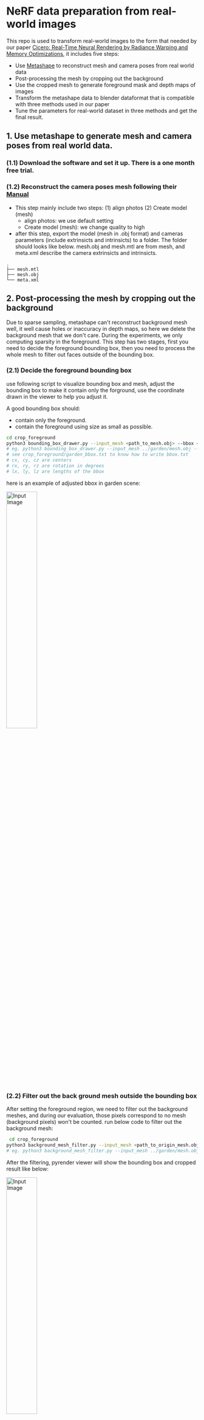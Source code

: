 # NeRF data preparation from real-world images 

This repo is used to transform real-world images to the form that needed by our paper [Cicero: Real-Time Neural Rendering by Radiance Warping and Memory Optimizations](), it includes five steps:
- Use [Metashape](https://www.agisoft.com/) to reconstruct mesh and camera poses from real world data
- Post-processing the mesh by cropping out the background
- Use the cropped mesh to generate foreground mask and depth maps of images
- Transform the metashape data to blender dataformat that is compatible with three methods used in our paper
- Tune the parameters for real-world dataset in three methods and get the final result.

## 1. Use metashape to generate mesh and camera poses from real world data.

### (1.1) Download the software and set it up. There is a one month free trial.
### (1.2) Reconstruct the camera poses mesh following their [Manual](https://www.agisoft.com/pdf/metashape_2_1_en.pdf)
- This step mainly include two steps: (1) align photos (2) Create model (mesh)
    - align photos: we use default setting
    - Create model (mesh): we change quality to high 
- after this step, export the model (mesh in .obj format) and cameras parameters (include extrinsicts and intrinsicts) to a folder. The folder should looks like below. mesh.obj and mesh.mtl are from mesh, and meta.xml describe the camera extrinsicts and intrinsicts.
```
.
├── mesh.mtl
├── mesh.obj
└── meta.xml
```

## 2. Post-processing the mesh by cropping out the background
 Due to sparse sampling, metashape can't reconstruct background mesh well, it well cause holes or inaccuracy in depth maps, so here we delete the background mesh that we don't care. During the experiments, we only computing sparsity in the foreground. 
 This step has two stages, first you need to decide the foreground bounding box, then you need to process the whole mesh to filter out faces outside of the bounding box.

 ### (2.1) Decide the foreground bounding box

 use following script to visualize bounding box and mesh, adjust the bounding box to 
 make it contain only the forground, use the coordinate drawn in the viewer to help you adjust it.

 A good bounding box should: 
 - contain only the foreground.
 - contain the foreground using size as small as possible.
 ```bash
 cd crop_foreground
 python3 bounding_box_drawer.py --input_mesh <path_to_mesh.obj> --bbox <path_to_bbox.txt>
 # eg. python3 bounding_box_drawer.py --input_mesh ../garden/mesh.obj --bbox ./garden_bbox.txt
 # see crop_foreground/garden_bbox.txt to know how to write bbox.txt
 # cx, cy, cz are centers
 # rx, ry, rz are rotation in degrees
 # lx, ly, lz are lengths of the bbox
 ```
 here is an example of adjusted bbox in garden scene:
<p float="left">
  <img src="imgs/bbox.png" alt="Input Image" style="width: 40%; margin-right: 20px;" />
</p>

 ### (2.2) Filter out the back ground mesh outside the bounding box
 After setting the foreground region, we need to filter out the background meshes, and during our evaluation, those pixels correspond to no mesh (background pixels) won't be counted.
 run below code to filter out the background mesh:
```bash
 cd crop_foreground
python3 background_mesh_filter.py --input_mesh <path_to_origin_mesh.obj> --output_path <path_to_save_cut_mesh.obj> --bbox <path_to_bbox.txt> --num_workers 16
# eg. python3 background_mesh_filter.py --input_mesh ../garden/mesh.obj --output_path ../garden/mesh_cut.obj --bbox garden_bbox.txt --num_workers 16
```
After the filtering, pyrender viewer will show the bounding box and cropped result like below:
<p float="left">
  <img src="imgs/cut_mesh.png" alt="Input Image" style="width: 40%; margin-right: 20px;" />
</p>


# 3. Normalize Camera poses and Mesh and Fix the Camera poses
Since some methods may expect foreground to be at origin and have small size, here we need to normalize the camera poses and mesh using the bounding box information in case some of them have no auto-detection and normalizion.
## (3.1) Parse the metashape data
run:
```bash
cd norm_and_fix_data
python3 parse_cameras_meta.py --meta_file <path_to_meta.xml> --output_path <path_to_save_parsed_meta.pkl>
# eg. python3 parse_cameras_meta.py --meta_file ../garden/meta.xml --output_path ../garden/parsed_meta.pkl
```
## (3.2) Normalize Mesh and Camera Poses using BBox information

In this stage we normalize the foreground to 1x1x1 bounding box around origin using the foreground bounding box information.
run:
```bash
python3 norm_poses_mesh.py --parsed_meta ../garden/parsed_meta.pkl --input_mesh ../garden/mesh_cut.obj --output_mesh_path ../garden/norm_mesh.obj --output_meta_path ../garden/norm_meta.pkl
```
Then you will see a visualization windows shows the normalized results like below, make sure postive z-axis (blue) is pointed to the target and mesh is alighed with the axis in the same way as it aligh with the foreground bounding box. 
<p float="left">
  <img src="imgs/norm.png" alt="Input Image" style="width: 40%; margin-right: 20px;" />
</p>

## (3.3)  Fix the camera pose by rotate it
Since camera in pyrender and blender format data all target the object using negative z-axis which is different from metashape, we need to rotate it here.
run:
```bash
python3 fix_poses.py --in_meta ../garden/norm_meta.pkl  --output_path ../garden/fix_norm_meta.pkl
```




# 4. Use the cropped mesh to generate foreground mask and depth maps of images from mesh

## (4.1) Get depth and foreground mask from mesh 
Run below code. Since we are testing 4x downsampled dataset, we set downsampled_factor to 4.
The depth map is fp32 and will be named according to the corresponding image, and the mask is computed using depth>0, saved in np.uint8 format, also named according to the corresponding image.
```bash 
cd generate_depths_and_mask
python3 get_depth_and_mesh.py --cut_mesh <path_to_cut_mesh.obj> --parsed_meta ../garden/<path_to_parsed_meta.pkl> --downsampled_factor 4 --output_folder <path_to_save_output.npy>
# eg. python3 get_depth_and_mesh.py --cut_mesh ../garden/norm_mesh.obj --parsed_meta ../garden/fix_norm_meta.pkl --downsampled_factor 4 --output_folder ../garden/depths_masks_4
```

## (4.2) Validate the gernerated depth and mask
To validate the depth and mask, we can overlap them with RGB image.
run:
```bash
cd generate_depths_and_mask
python3 validate.py --depth_masks_folder <path_to_depths_and_masks> --rgb_folder <path_to_rgb_images> --output_folder <path_to_save_output_overlapped_images>
# eg. python3 validate.py --depth_masks_folder ../garden/depths_masks_4/ --rgb_folder ../garden/images_4/ --output_folder ../garden/depth_mask_validation
```
output will look like: (left is depth validation image, right is mask validation image.)
<p float="left">
  <img src="imgs/depth_val.png" alt="Input Image" style="width: 40%; margin-right: 20px;" />
  <img src="imgs/mask_val.png" alt="Input Image" style="width: 40%; margin-right: 20px;" />
</p>




# 5. transform the metashape data to blender dataformat that is compatible with three methods used in our paper

## (5.1) Generate RGBA format masked image 
We use A=0 to tell the background pixels, same as blender dataset
run:
```bash
python3 generate_mask_image_set.py --depth_masks_folder ../garden/depths_masks_4/ --rgb_folder ../garden/images_4/ --output_folder ../garden/images_4_mask
```


## (5.2)
run below code.Since I have normalize the data, aabb_scale=1 works fine in my case. And I use downscale_factor=4 which will be applied to camera intrinsicts.
```bash
cd gnerate_blender_format
bash ./gnerate_blender_format.sh <aabb_scale> <path_to_parsed_meta.pkl> <json_output_folder> <img_folder> <downscale_factor>
# modified from colmap2nerf in https://github.com/NVlabs/instant-ngp
# eg. bash ./gnerate_blender_format.sh 1 ../garden/fix_norm_meta.pkl ../garden/ ../garden/images_4_mask/ 4.0
```
You shoud see "transforms_xxx.json" under the output_folder now.

Here is how my ```garden/``` folder look like after this step:
```
.
├── depth_mask_validation/
├── depths_masks_4/
├── images_4/
├── mesh_cut.obj
├── mesh.mtl
├── mesh.obj
├── meta.xml
├── parsed_meta.pkl
├── transforms_test.json
├── transforms_train
├── transforms_train.json
└── transforms_val.json
```

# 5. tune the parameters for real-world dataset in three methods and get the final result.

The three methods we use in the paper include:
- [Instant NGP](https://github.com/NVlabs/instant-ngp)
- [DirectVoxGO](https://github.com/sunset1995/DirectVoxGO)
- [TensoRF](https://github.com/apchenstu/TensoRF)

Since we are using our own dataset constructed by metashape, we need to do two things:
- Integrate our blender format data into three methods.
- tune parameters by ourselve, mainly the bounding box of nerf algorithm.

Here I will only show the results.
For details about how to integrate and tune the parameters, see Readmes in [3models](./3models) introduce the integration method and tuned parameters.
## Results 
### Split 1: Training set for training, validation set for evaluation.
- PSNR 

    | split \ dataset | 360-Garden | 360-bonsai |  Tanks&Temple-Trunk | Tanks&Temple-Ignatius |
    |----------|----------|----------|----------|----------|
    | Instant NGP | 32.54 | -- | -- | -- |
    | DirectVoxGo   | 30.20 | -- | -- | -- |
    | Tensor RF   | 31.98 | -- | -- | -- |


### Split 2: Use train+val set for training and evaluation.
- PSNR 

    | split \ dataset | 360-Garden | 360-bonsai |  Tanks&Temple-Trunk | Tanks&Temple-Ignatius |
    |----------|----------|----------|----------|----------|
    | Instant NGP | -- | -- | -- | -- |
    | DirectVoxGo   | -- | -- | -- | -- |